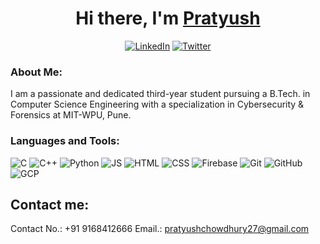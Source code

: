 <div align="center">
   <h1>Hi there, I'm <a href="https://github.com/pratsingit">Pratyush</a></h1>
   <p><a href="https://www.linkedin.com/in/pratyushchowdhury/" target="_blank"><img alt="LinkedIn" src="https://img.shields.io/badge/linkedin-%230077B5.svg?&style=for-the-badge&logo=linkedin&logoColor=white" /></a> <a href="https://twitter.com/pratsinx" target="_blank"><img alt="Twitter" src="https://img.shields.io/badge/twitter-%231DA1F2.svg?&style=for-the-badge&logo=twitter&logoColor=white" /></a>
</p>
  </div>

### About Me:
I am a passionate and dedicated third-year student pursuing a B.Tech. in Computer Science Engineering with a specialization in Cybersecurity & Forensics at MIT-WPU, Pune. 

### Languages and Tools:

<p><img alt="C" src="https://img.shields.io/badge/c%20-%2300599C.svg?&style=for-the-badge&logo=c&logoColor=white" /> <img alt="C++" src="https://img.shields.io/badge/c++%20-%2300599C.svg?&style=for-the-badge&logo=c%2B%2B&logoColor=white" />  <img alt="Python" src="https://img.shields.io/badge/python%20-%2314354C.svg?&style=for-the-badge&logo=python&logoColor=white" /> <img alt="JS" src="https://img.shields.io/badge/javascript%20-%23323330.svg?&style=for-the-badge&logo=javascript&logoColor=%23F7DF1E" />   <img alt="HTML" src="https://img.shields.io/badge/html5%20-%23E34F26.svg?&style=for-the-badge&logo=html5&logoColor=white" /> <img alt="CSS" src="https://img.shields.io/badge/css3%20-%231572B6.svg?&style=for-the-badge&logo=css3&logoColor=white" /> <img alt="Firebase" src="https://img.shields.io/badge/firebase%20-%23039BE5.svg?&style=for-the-badge&logo=firebase" /> <img alt="Git" src="https://img.shields.io/badge/git%20-%23F05033.svg?&style=for-the-badge&logo=git&logoColor=white" /> <img alt="GitHub" src="https://img.shields.io/badge/github%20-%23121011.svg?&style=for-the-badge&logo=github&logoColor=white" />  <img alt="GCP" src="https://img.shields.io/badge/Google%20Cloud-%234285F4?logo=google-cloud&logoColor=white&style=for-the-badge" /> </p>

## Contact me: 
Contact No.: +91 9168412666
Email.: pratyushchowdhury27@gmail.com

